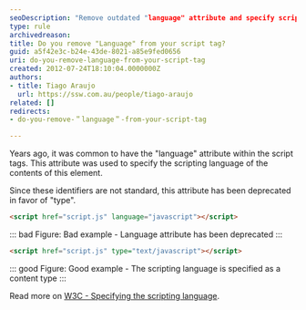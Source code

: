 ```yaml
---
seoDescription: "Remove outdated "language" attribute and specify scripting language as a content type instead."
type: rule
archivedreason: 
title: Do you remove "Language" from your script tag?
guid: a5f42e3c-b24e-43de-8021-a85e9fed0656
uri: do-you-remove-language-from-your-script-tag
created: 2012-07-24T18:10:04.0000000Z
authors:
- title: Tiago Araujo
  url: https://ssw.com.au/people/tiago-araujo
related: []
redirects:
- do-you-remove-＂language＂-from-your-script-tag

---
```


Years ago, it was common to have the "language" attribute within the script tags. This attribute was used to specify the scripting language of the contents of this element.

<!--endintro-->

Since these identifiers are not standard, this attribute has been deprecated in favor of "type".

```html
<script href="script.js" language="javascript"></script>
```
::: bad
Figure: Bad example - Language attribute has been deprecated
:::

```html
<script href="script.js" type="text/javascript"></script>
```
::: good
Figure: Good example - The scripting language is specified as a content type
:::

Read more on [W3C - Specifying the scripting language](https://www.w3.org/TR/html4/interact/scripts.html#h-18.2.2).

